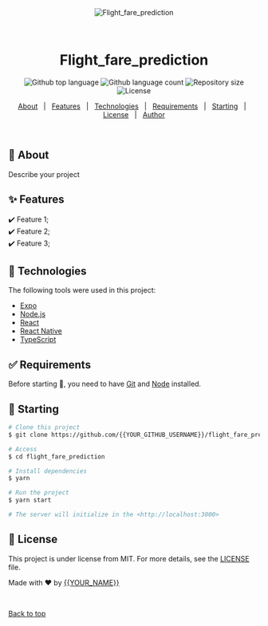 <div align="center" id="top"> 
  <img src="./.github/app.gif" alt="Flight_fare_prediction" />

  &#xa0;

  <!-- <a href="https://flight_fare_prediction.netlify.app">Demo</a> -->
</div>

<h1 align="center">Flight_fare_prediction</h1>

<p align="center">
  <img alt="Github top language" src="https://img.shields.io/github/languages/top/{{YOUR_GITHUB_USERNAME}}/flight_fare_prediction?color=56BEB8">

  <img alt="Github language count" src="https://img.shields.io/github/languages/count/{{YOUR_GITHUB_USERNAME}}/flight_fare_prediction?color=56BEB8">

  <img alt="Repository size" src="https://img.shields.io/github/repo-size/{{YOUR_GITHUB_USERNAME}}/flight_fare_prediction?color=56BEB8">

  <img alt="License" src="https://img.shields.io/github/license/{{YOUR_GITHUB_USERNAME}}/flight_fare_prediction?color=56BEB8">

  <!-- <img alt="Github issues" src="https://img.shields.io/github/issues/{{YOUR_GITHUB_USERNAME}}/flight_fare_prediction?color=56BEB8" /> -->

  <!-- <img alt="Github forks" src="https://img.shields.io/github/forks/{{YOUR_GITHUB_USERNAME}}/flight_fare_prediction?color=56BEB8" /> -->

  <!-- <img alt="Github stars" src="https://img.shields.io/github/stars/{{YOUR_GITHUB_USERNAME}}/flight_fare_prediction?color=56BEB8" /> -->
</p>

<!-- Status -->

<!-- <h4 align="center"> 
	🚧  Flight_fare_prediction 🚀 Under construction...  🚧
</h4> 

<hr> -->

<p align="center">
  <a href="#dart-about">About</a> &#xa0; | &#xa0; 
  <a href="#sparkles-features">Features</a> &#xa0; | &#xa0;
  <a href="#rocket-technologies">Technologies</a> &#xa0; | &#xa0;
  <a href="#white_check_mark-requirements">Requirements</a> &#xa0; | &#xa0;
  <a href="#checkered_flag-starting">Starting</a> &#xa0; | &#xa0;
  <a href="#memo-license">License</a> &#xa0; | &#xa0;
  <a href="https://github.com/{{YOUR_GITHUB_USERNAME}}" target="_blank">Author</a>
</p>

<br>

## :dart: About ##

Describe your project

## :sparkles: Features ##

:heavy_check_mark: Feature 1;\
:heavy_check_mark: Feature 2;\
:heavy_check_mark: Feature 3;

## :rocket: Technologies ##

The following tools were used in this project:

- [Expo](https://expo.io/)
- [Node.js](https://nodejs.org/en/)
- [React](https://pt-br.reactjs.org/)
- [React Native](https://reactnative.dev/)
- [TypeScript](https://www.typescriptlang.org/)

## :white_check_mark: Requirements ##

Before starting :checkered_flag:, you need to have [Git](https://git-scm.com) and [Node](https://nodejs.org/en/) installed.

## :checkered_flag: Starting ##

```bash
# Clone this project
$ git clone https://github.com/{{YOUR_GITHUB_USERNAME}}/flight_fare_prediction

# Access
$ cd flight_fare_prediction

# Install dependencies
$ yarn

# Run the project
$ yarn start

# The server will initialize in the <http://localhost:3000>
```

## :memo: License ##

This project is under license from MIT. For more details, see the [LICENSE](LICENSE.md) file.


Made with :heart: by <a href="https://github.com/{{YOUR_GITHUB_USERNAME}}" target="_blank">{{YOUR_NAME}}</a>

&#xa0;

<a href="#top">Back to top</a>
